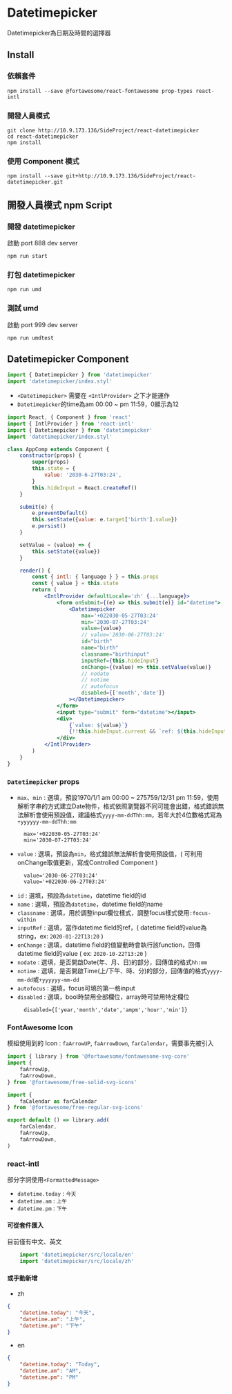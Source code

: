# Datetimepicker

Datetimepicker為日期及時間的選擇器

## Install
### 依賴套件
```
npm install --save @fortawesome/react-fontawesome prop-types react-intl
```

### 開發人員模式
```
git clone http://10.9.173.136/SideProject/react-datetimepicker
cd react-datetimepicker
npm install
```

### 使用 Component 模式
```
npm install --save git+http://10.9.173.136/SideProject/react-datetimepicker.git
```

## 開發人員模式 npm Script

### 開發 datetimepicker
啟動 port 888 dev server
```
npm run start
```

### 打包 datetimepicker
```
npm run umd
```

### 測試 umd
啟動 port 999 dev server
```
npm run umdtest
```

## Datetimepicker Component

```jsx
import { Datetimepicker } from 'datetimepicker'
import 'datetimepicker/index.styl'
```

* `<Datetimepicker>` 需要在 `<IntlProvider>` 之下才能運作
* `Datetimepicker`的time為am 00:00 ~ pm 11:59，0顯示為12

```jsx
import React, { Component } from 'react'
import { IntlProvider } from 'react-intl'
import { Datetimepicker } from 'datetimepicker'
import 'datetimepicker/index.styl'

class AppComp extends Component {
    constructor(props) {
        super(props)
        this.state = {
            value: '2030-6-27T03:24',
        }
        this.hideInput = React.createRef()
    }

    submit(e) {
        e.preventDefault()
        this.setState({value: e.target['birth'].value})
        e.persist()
    }

    setValue = (value) => {
        this.setState({value})
    }

    render() {
        const { intl: { language } } = this.props
        const { value } = this.state
        return (
            <IntlProvider defaultLocale='zh' {...language}>
                <form onSubmit={(e) => this.submit(e)} id="datetime">
                    <Datetimepicker
                        max='+022030-05-27T03:24'
                        min='2030-07-27T03:24'
                        value={value}
                        // value='2030-06-27T03:24'
                        id="birth"
                        name="birth"
                        classname="birthinput"
                        inputRef={this.hideInput}
                        onChange={(value) => this.setValue(value)}
                        // nodate
                        // notime
                        // autofocus
                        disabled={['month','date']}
                    ></Datetimepicker>
                </form>
                <input type="submit" form="datetime"></input>
                <div>
                    {`value: ${value}`}
                    {!!this.hideInput.current && `ref: ${this.hideInput.current.value}`}
                </div>
            </IntlProvider>
        )
    }
}
```

### `Datetimepicker` props

* `max`、`min` : 選填，預設1970/1/1 am 00:00 ~ 275759/12/31 pm 11:59，使用解析字串的方式建立Date物件，格式依照瀏覽器不同可能會出錯，格式錯誤無法解析會使用預設值，建議格式`yyyy-mm-ddThh:mm`，若年大於4位數格式寫為`+yyyyyy-mm-ddThh:mm`
  ```
    max='+022030-05-27T03:24'
    min='2030-07-27T03:24'
  ```
* `value` : 選填，預設為`min`，格式錯誤無法解析會使用預設值，( 可利用onChange取值更新，寫成Controlled Component )
  ```
    value='2030-06-27T03:24'
    value='+022030-06-27T03:24'
  ```
* `id` : 選填，預設為`datetime`，datetime field的id
* `name` : 選填，預設為`datetime`，datetime field的name
* `classname` : 選填，用於調整input欄位樣式，調整focus樣式使用`:focus-within`
* `inputRef` : 選填，當作datetime field的ref，( datetime field的value為string，ex: `2020-01-22T13:20` )
* `onChange` : 選填，datetime field的值變動時會執行該function，回傳datetime field的value ( ex: `2020-10-22T13:20` )
* `nodate` : 選填，是否開啟Date(年、月、日)的部分，回傳值的格式`hh:mm`
* `notime` : 選填，是否開啟Time(上/下午、時、分)的部分，回傳值的格式`yyyy-mm-dd`或`+yyyyyy-mm-dd`
* `autofocus` : 選填，focus可填的第一格input
* `disabled` : 選填，bool時禁用全部欄位，array時可禁用特定欄位
  ```
    disabled={['year,'month','date','ampm','hour','min']}
  ```

### FontAwesome Icon
模組使用到的 Icon : `faArrowUP`, `faArrowDown`, `farCalendar`，需要事先被引入
```jsx
import { library } from '@fortawesome/fontawesome-svg-core'
import {
    faArrowUp,
    faArrowDown,
} from '@fortawesome/free-solid-svg-icons'

import {
    faCalendar as farCalendar
} from '@fortawesome/free-regular-svg-icons'

export default () => library.add(
    farCalendar,
    faArrowUp,
    faArrowDown,
)
```

### react-intl
部分字詞使用`<FormattedMessage>`
* `datetime.today` : `今天`
* `datetime.am` : `上午`
* `datetime.pm` : `下午`

#### 可從套件匯入
目前僅有中文、英文
```js
    import 'datetimepicker/src/locale/en'
    import 'datetimepicker/src/locale/zh'
```
#### 或手動新增
* zh

```json
{
    "datetime.today": "今天",
    "datetime.am": "上午",
    "datetime.pm": "下午"
}
```
* en

```json
{
    "datetime.today": "Today",
    "datetime.am": "AM",
    "datetime.pm": "PM"
}
```